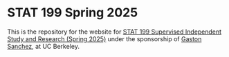 # STAT 199 Spring 2025

This is the repository for the website for <a href="https://www.gastonsanchez.com/stat199-spring-2025" target="_blank">STAT 199 Supervised Independent Study and Research (Spring 2025)</a> under the sponsorship of <a href="https://www.gastonsanchez.com" target="_blank">Gaston Sanchez</a>, at UC Berkeley.


